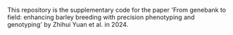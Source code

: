 This repository is the supplementary code for the paper 'From genebank to field: enhancing barley breeding with precision phenotyping and genotyping' by Zhihui Yuan et al. in 2024.
